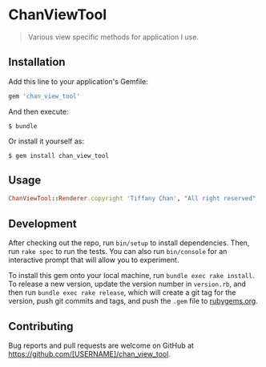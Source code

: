 # ChanViewTool

> Various view specific methods for application I use.

## Installation

Add this line to your application's Gemfile:

```ruby
gem 'chan_view_tool'
```

And then execute:

    $ bundle

Or install it yourself as:

    $ gem install chan_view_tool

## Usage

```ruby
ChanViewTool::Renderer.copyright 'Tiffany Chan', "All right reserved"
```

## Development

After checking out the repo, run `bin/setup` to install dependencies. Then, run `rake spec` to run the tests. You can also run `bin/console` for an interactive prompt that will allow you to experiment.

To install this gem onto your local machine, run `bundle exec rake install`. To release a new version, update the version number in `version.rb`, and then run `bundle exec rake release`, which will create a git tag for the version, push git commits and tags, and push the `.gem` file to [rubygems.org](https://rubygems.org).

## Contributing

Bug reports and pull requests are welcome on GitHub at https://github.com/[USERNAME]/chan_view_tool.

